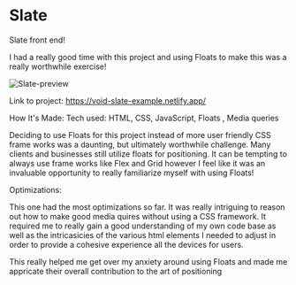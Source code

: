 # Slate






Slate front end! 

I had a really good time with this project and using Floats to make this was a really worthwhile exercise!

![Slate-preview](https://user-images.githubusercontent.com/23227549/194102823-753bb84f-d35c-4c06-b0a4-19edf6d0c82f.png)

Link to project: https://void-slate-example.netlify.app/

How It's Made: Tech used: HTML, CSS, JavaScript, Floats , Media queries

Deciding to use Floats for this project instead of more user friendly CSS frame works was a daunting, but ultimately worthwhile challenge.
Many clients and businesses still utilize floats for positioning. It can be tempting to always use frame works like Flex and Grid however 
I feel like it was an invaluable opportunity to really familiarize myself with using Floats!

Optimizations:

This one had the most optimizations so far. It was really intriguing to reason out how to make good media quires without using a CSS framework.
It required me to really gain a good understanding of my own code base as well as the intricasicies of the various html elements I needed to adjust
in order to provide a cohesive experience all the devices for users.

This really helped me get over my anxiety around using Floats and made me appricate their overall contribution to the art of positioning

